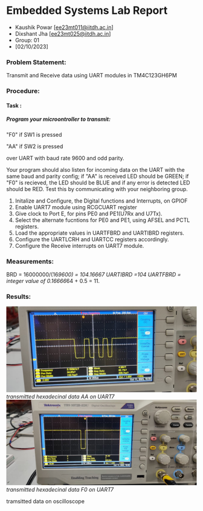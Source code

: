 # Embedded Systems Lab Report

<!-- Insert your details here -->
* Kaushik Powar [ee23mt011@iitdh.ac.in] 
* Dixshant Jha [ee23mt025@iitdh.ac.in]
* Group: 01 <br>
* [02/10/2023]

### Problem Statement:

Transmit and Receive data using UART modules in TM4C123GH6PM

### Procedure:

#### Task : 
##### Program your microontroller to transmit:

"F0" if SW1 is pressed

"AA" if SW2 is pressed 

over UART with baud rate 9600 and odd parity. 

Your program should also listen for incoming data on the UART with the same baud and parity config; if "AA" is received LED should be GREEN; if "F0" is recieved, the LED should be BLUE and if any error is detected LED should be RED. Test this by communicating with your neighboring group.

1. Initalize and Configure, the Digital functions and Interrupts, on GPIOF
2. Enable UART7 module using RCGCUART register
3. Give clock to Port E, for pins PE0 and PE1(U7Rx and U7Tx).
4. Select the alternate fucntions for PE0 and PE1, using AFSEL and PCTL registers.
5. Load the appropriate values in UARTFBRD and UARTIBRD registers.
6. Configure the UARTLCRH and UARTCC registers accordingly.
7. Configure the Receive interrupts on UART7 module.

### Measurements:

BRD = 16000000/(16*9600) = 104.16667
UARTIBRD =104
UARTFBRD = integer value of  0.16666*64 + 0.5 = 11.

### Results:

![AA](pics/AA.jpeg)
*transmitted hexadecinal data AA on UART7*
![F0](pics/F0.jpeg)
*transmitted hexadecinal data F0 on UART7*

tramsitted data on oscilloscope
 
